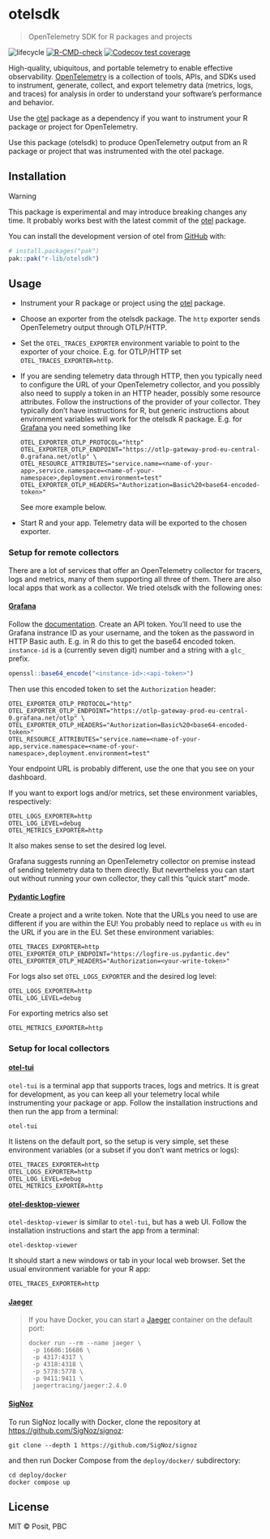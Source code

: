 
<!-- README.md is generated from README.Rmd. Please edit that file -->

# otelsdk

> OpenTelemetry SDK for R packages and projects

<!-- badges: start -->

![lifecycle](https://lifecycle.r-lib.org/articles/figures/lifecycle-experimental.svg)
[![R-CMD-check](https://github.com/r-lib/otelsdk/actions/workflows/R-CMD-check.yaml/badge.svg)](https://github.com/r-lib/otelsdk/actions/workflows/R-CMD-check.yaml)
[![Codecov test
coverage](https://codecov.io/gh/r-lib/otelsdk/graph/badge.svg?token=GAqo3S38e7)](https://codecov.io/gh/r-lib/otelsdk)
<!-- badges: end -->

High-quality, ubiquitous, and portable telemetry to enable effective
observability. [OpenTelemetry](https://opentelemetry.io/docs/) is a
collection of tools, APIs, and SDKs used to instrument, generate,
collect, and export telemetry data (metrics, logs, and traces) for
analysis in order to understand your software’s performance and
behavior.

Use the [otel](https://github.com/r-lib/otel) package as a dependency if
you want to instrument your R package or project for OpenTelemetry.

Use this package (otelsdk) to produce OpenTelemetry output from an R
package or project that was instrumented with the otel package.

## Installation

> [!WARNING]
> This package is experimental and may introduce breaking
> changes any time. It probably works best with the latest commit of the
> [otel](https://github.com/r-lib/otel) package.

You can install the development version of otel from
[GitHub](https://github.com/) with:

``` r
# install.packages("pak")
pak::pak("r-lib/otelsdk")
```

## Usage

- Instrument your R package or project using the
  [otel](https://github.com/r-lib/otel) package.

- Choose an exporter from the otelsdk package. The `http` exporter sends
  OpenTelemetry output through OTLP/HTTP.

- Set the `OTEL_TRACES_EXPORTER` environment variable to point to the
  exporter of your choice. E.g. for OTLP/HTTP set
  `OTEL_TRACES_EXPORTER=http`.

- If you are sending telemetry data through HTTP, then you typically
  need to configure the URL of your OpenTelemetry collector, and you
  possibly also need to supply a token in an HTTP header, possibly some
  resource attributes. Follow the instructions of the provider of your
  collector. They typically don’t have instructions for R, but generic
  instructions about environment variables will work for the otelsdk R
  package. E.g. for [Grafana](https://grafana.com/) you need something
  like

      OTEL_EXPORTER_OTLP_PROTOCOL="http"
      OTEL_EXPORTER_OTLP_ENDPOINT="https://otlp-gateway-prod-eu-central-0.grafana.net/otlp" \
      OTEL_RESOURCE_ATTRIBUTES="service.name=<name-of-your-app>,service.namespace=<name-of-your-namespace>,deployment.environment=test"
      OTEL_EXPORTER_OTLP_HEADERS="Authorization=Basic%20<base64-encoded-token>"

  See more example below.

- Start R and your app. Telemetry data will be exported to the chosen
  exporter.

### Setup for remote collectors

There are a lot of services that offer an OpenTelemetry collector for
tracers, logs and metrics, many of them supporting all three of them.
There are also local apps that work as a collector. We tried otelsdk
with the following ones:

#### [Grafana](https://grafana.com/)

Follow the
[documentation](https://grafana.com/docs/grafana-cloud/send-data/otlp/send-data-otlp/#manual-opentelemetry-setup-for-advanced-users).
Create an API token. You’ll need to use the Grafana instrance ID as your
username, and the token as the password in HTTP Basic auth. E.g. in R do
this to get the base64 encoded token. `instance-id` is a (currently
seven digit) number and a string with a `glc_` prefix.

``` r
openssl::base64_encode("<instance-id>:<api-token>")
```

Then use this encoded token to set the `Authorization` header:

    OTEL_EXPORTER_OTLP_PROTOCOL="http"
    OTEL_EXPORTER_OTLP_ENDPOINT="https://otlp-gateway-prod-eu-central-0.grafana.net/otlp" \
    OTEL_EXPORTER_OTLP_HEADERS="Authorization=Basic%20<base64-encoded-token>"
    OTEL_RESOURCE_ATTRIBUTES="service.name=<name-of-your-app,service.namespace=<name-of-your-namespace>,deployment.environment=test"

Your endpoint URL is probably different, use the one that you see on
your dashboard.

If you want to export logs and/or metrics, set these environment
variables, respectively:


    OTEL_LOGS_EXPORTER=http
    OTEL_LOG_LEVEL=debug
    OTEL_METRICS_EXPORTER=http

It also makes sense to set the desired log level.

Grafana suggests running an OpenTelemetry collector on premise instead
of sending telemetry data to them directly. But nevertheless you can
start out without running your own collector, they call this “quick
start” mode.

#### [Pydantic Logfire](https://pydantic.dev/logfire)

Create a project and a write token. Note that the URLs you need to use
are different if you are within the EU! You probably need to replace
`us` with `eu` in the URL if you are in the EU. Set these environment
variables:

    OTEL_TRACES_EXPORTER=http
    OTEL_EXPORTER_OTLP_ENDPOINT="https://logfire-us.pydantic.dev"
    OTEL_EXPORTER_OTLP_HEADERS="Authorization=<your-write-token>"

For logs also set `OTEL_LOGS_EXPORTER` and the desired log level:

    OTEL_LOGS_EXPORTER=http
    OTEL_LOG_LEVEL=debug

For exporting metrics also set

    OTEL_METRICS_EXPORTER=http

### Setup for local collectors

#### [otel-tui](https://github.com/ymtdzzz/otel-tui)

`otel-tui` is a terminal app that supports traces, logs and metrics. It
is great for development, as you can keep all your telemetry local while
instrumenting your package or app. Follow the installation instructions
and then run the app from a terminal:

    otel-tui

It listens on the default port, so the setup is very simple, set these
environment variables (or a subset if you don’t want metrics or logs):

    OTEL_TRACES_EXPORTER=http
    OTEL_LOGS_EXPORTER=http
    OTEL_LOG_LEVEL=debug
    OTEL_METRICS_EXPORTER=http

#### [otel-desktop-viewer](https://github.com/CtrlSpice/otel-desktop-viewer)

`otel-desktop-viewer` is similar to `otel-tui`, but has a web UI. Follow
the installation instructions and start the app from a terminal:

    otel-desktop-viewer

It should start a new windows or tab in your local web browser. Set the
usual environment variable for your R app:

    OTEL_TRACES_EXPORTER=http

#### [Jaeger](https://www.jaegertracing.io/)

> If you have Docker, you can start a
> [Jaeger](https://www.jaegertracing.io/) container on the default port:
>
>     docker run --rm --name jaeger \
>      -p 16686:16686 \
>      -p 4317:4317 \
>      -p 4318:4318 \
>      -p 5778:5778 \
>      -p 9411:9411 \
>      jaegertracing/jaeger:2.4.0

#### [SigNoz](https://github.com/SigNoz/signoz)

To run SigNoz locally with Docker, clone the repository at
<https://github.com/SigNoz/signoz>:

    git clone --depth 1 https://github.com/SigNoz/signoz

and then run Docker Compose from the `deploy/docker/` subdirectory:

    cd deploy/docker
    docker compose up

## License

MIT © Posit, PBC
